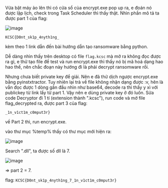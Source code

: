 Vừa bật máy ảo lên thì có cửa sổ của encrypt.exe pop up ra, e đoán nó được lập lịch, check trong Task Scheduler thì thấy thật. Nhìn phần mô tả ta được part 1 của flag:

![image](https://user-images.githubusercontent.com/113530029/213938107-ba5738ae-9ca4-4eff-8766-aa14aea2239d.png)

`KCSC{D0nt_sk1p_4nyth1ng_`

kèm theo 1 link dẫn đến bài hướng dẫn tạo ransomware bằng python.

Dễ dàng nhìn thấy trên desktop có file `flag.kcsc` mà mở ra không đọc được ra gì, e thử tạo file để test và run encrypt.exe thì thấy nó bị mã hoá dạng hao hao thế, nên chắc đoạn này hướng đi là phải decrypt ransomware rồi.

Nhưng chưa biết private key để giải. Nên e đã thử dịch ngược encrypt.exe bằng pyinstxtractor. Tuy nhiên lại trả về file không nhận dạng được :v, hên là vẫn đọc được 1 dòng gần đầu nhìn như base64, decode ra thì thấy y xì với publickey từ link lấy từ part 1. Vậy nên e dùng private key ở đó luôn.
Sửa code Decryptor đi 1 tí (extension thành ".kcsc"), run code và mở file flag_decrypted ra, được part 3 của flag:

`_1n_v1ct1m_c0mput3r}`

về Part 2 thì, run encrypt.exe.

vào thư mục %temp% thấy có thư mục mới hiện ra:

![image](https://user-images.githubusercontent.com/113530029/213950777-769d7bfa-b978-4b1a-a287-d6a862166e2c.png)

Search ".dll", ta được số dll là 7.

![image](https://user-images.githubusercontent.com/113530029/213950901-11a5632b-b0a2-4762-83a7-f858330174e3.png)

=> part 2 = 7.


flag: `KCSC{D0nt_sk1p_4nyth1ng_7_1n_v1ct1m_c0mput3r}`
